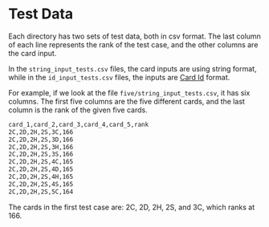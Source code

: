 # Test Data

Each directory has two sets of test data, both in csv format. The last column of
each line represents the rank of the test case, and the other columns are the
card input.

In the `string_input_tests.csv` files, the card inputs are using string format,
while in the `id_input_tests.csv` files, the inputs are [Card Id](../cpp/#cardid)
format.

For example, if we look at the file `five/string_input_tests.csv`, it has six columns.
The first five columns are the five different cards, and the last column is the
rank of the given five cards.

```bash
card_1,card_2,card_3,card_4,card_5,rank
2C,2D,2H,2S,3C,166
2C,2D,2H,2S,3D,166
2C,2D,2H,2S,3H,166
2C,2D,2H,2S,3S,166
2C,2D,2H,2S,4C,165
2C,2D,2H,2S,4D,165
2C,2D,2H,2S,4H,165
2C,2D,2H,2S,4S,165
2C,2D,2H,2S,5C,164
```

The cards in the first test case are: 2C, 2D, 2H, 2S, and 3C, which ranks at 166.

